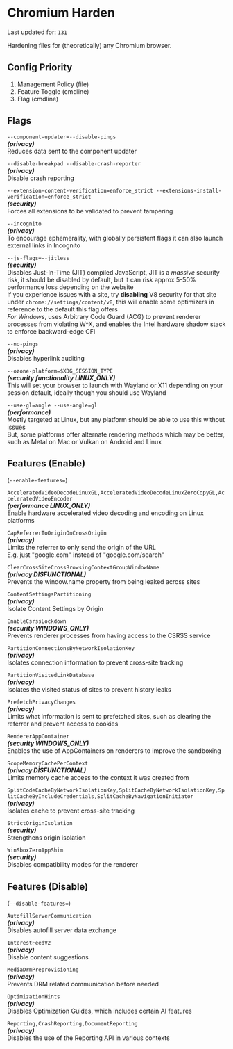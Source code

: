 # Chromium Harden

Last updated for: `131`

Hardening files for (theoretically) any Chromium browser.

## Config Priority

1) Management Policy (file)
2) Feature Toggle (cmdline)
3) Flag (cmdline)

## Flags

`--component-updater=--disable-pings`\
***(privacy)***\
Reduces data sent to the component updater

`--disable-breakpad --disable-crash-reporter`\
***(privacy)***\
Disable crash reporting

`--extension-content-verification=enforce_strict --extensions-install-verification=enforce_strict`\
***(security)***\
Forces all extensions to be validated to prevent tampering

`--incognito`\
***(privacy)***\
To encourage ephemerality, with globally persistent flags it can also launch external links in Incognito

`--js-flags=--jitless`\
***(security)***\
Disables Just-In-Time (JIT) compiled JavaScript, JIT is a *massive* security risk, it should be disabled by default, but it can risk approx 5-50% performance loss depending on the website\
If you experience issues with a site, try **disabling** V8 security for that site under `chrome://settings/content/v8`, this will enable some optimizers in reference to the default this flag offers\
*For Windows*, uses Arbitrary Code Guard (ACG) to prevent renderer processes from violating W^X, and enables the Intel hardware shadow stack to enforce backward-edge CFI

`--no-pings`\
***(privacy)***\
Disables hyperlink auditing

`--ozone-platform=$XDG_SESSION_TYPE`\
***(security functionality LINUX_ONLY)***\
This will set your browser to launch with Wayland or X11 depending on your session default, ideally though you should use Wayland

`--use-gl=angle --use-angle=gl`\
***(performance)***\
Mostly targeted at Linux, but any platform should be able to use this without issues\
But, some platforms offer alternate rendering methods which may be better, such as Metal on Mac or Vulkan on Android and Linux

## Features (Enable)
(`--enable-features=`)

`AcceleratedVideoDecodeLinuxGL,AcceleratedVideoDecodeLinuxZeroCopyGL,AcceleratedVideoEncoder`\
***(performance LINUX_ONLY)***\
Enable hardware accelerated video decoding and encoding on Linux platforms

`CapReferrerToOriginOnCrossOrigin`\
***(privacy)***\
Limits the referrer to only send the origin of the URL\
E.g. just "google.com" instead of "google.com/search"

`ClearCrossSiteCrossBrowsingContextGroupWindowName`\
***(privacy DISFUNCTIONAL)***\
Prevents the window.name property from being leaked across sites

`ContentSettingsPartitioning`\
***(privacy)***\
Isolate Content Settings by Origin

`EnableCsrssLockdown`\
***(security WINDOWS_ONLY)***\
Prevents renderer processes from having access to the CSRSS service

`PartitionConnectionsByNetworkIsolationKey`\
***(privacy)***\
Isolates connection information to prevent cross-site tracking

`PartitionVisitedLinkDatabase`\
***(privacy)***\
Isolates the visited status of sites to prevent history leaks

`PrefetchPrivacyChanges`\
***(privacy)***\
Limits what information is sent to prefetched sites, such as clearing the referrer and prevent access to cookies

`RendererAppContainer`\
***(security WINDOWS_ONLY)***\
Enables the use of AppContainers on renderers to improve the sandboxing

`ScopeMemoryCachePerContext`\
***(privacy DISFUNCTIONAL)***\
Limits memory cache access to the context it was created from

`SplitCodeCacheByNetworkIsolationKey,SplitCacheByNetworkIsolationKey,SplitCacheByIncludeCredentials,SplitCacheByNavigationInitiator`\
***(privacy)***\
Isolates cache to prevent cross-site tracking

`StrictOriginIsolation`\
***(security)***\
Strengthens origin isolation

`WinSboxZeroAppShim`\
***(security)***\
Disables compatibility modes for the renderer

## Features (Disable)
(`--disable-features=`)

`AutofillServerCommunication`\
***(privacy)***\
Disables autofill server data exchange

`InterestFeedV2`\
***(privacy)***\
Disable content suggestions

`MediaDrmPreprovisioning`\
***(privacy)***\
Prevents DRM related communication before needed

`OptimizationHints`\
***(privacy)***\
Disables Optimization Guides, which includes certain AI features

`Reporting,CrashReporting,DocumentReporting`\
***(privacy)***\
Disables the use of the Reporting API in various contexts
